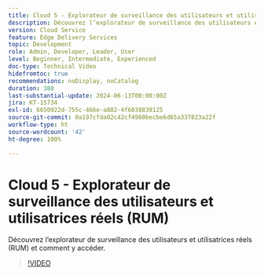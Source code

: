 ```yaml
---
title: Cloud 5 - Explorateur de surveillance des utilisateurs et utilisatrices réels (RUM)
description: Découvrez l’explorateur de surveillance des utilisateurs et utilisatrices réels (RUM) et comment y accéder.
version: Cloud Service
feature: Edge Delivery Services
topic: Development
role: Admin, Developer, Leader, User
level: Beginner, Intermediate, Experienced
doc-type: Technical Video
hidefromtoc: true
recommendations: noDisplay, noCatalog
duration: 388
last-substantial-update: 2024-06-13T00:00:00Z
jira: KT-15734
exl-id: 6650922d-755c-466e-a882-4f6038839125
source-git-commit: 0a197cfda02c42cf4960becbe6d65a337823a22f
workflow-type: ht
source-wordcount: '42'
ht-degree: 100%

---
```


# Cloud 5 - Explorateur de surveillance des utilisateurs et utilisatrices réels (RUM)

Découvrez l’explorateur de surveillance des utilisateurs et utilisatrices réels (RUM) et comment y accéder.

>[!VIDEO](https://video.tv.adobe.com/v/3429772/?quality=12&learn=on)
